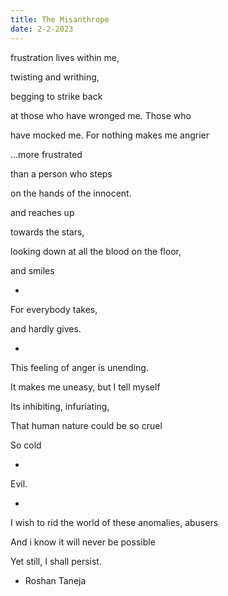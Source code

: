 ```yaml
---
title: The Misanthrope
date: 2-2-2023
---
```

frustration lives within me,

twisting and writhing, 

begging to strike back 

at those who have wronged me. Those who 

have mocked me. For nothing makes me angrier 

…more frustrated 

than a person who steps 

on the hands of the innocent.

and reaches up

towards the stars,

looking down at all the blood on the floor,

and smiles

-

For everybody takes,

and hardly gives.

-

This feeling of anger is unending.

It makes me uneasy, but I tell myself

Its inhibiting, infuriating,

That human nature could be so cruel

So cold

-

Evil.

-

I wish to rid the world of these anomalies, abusers

And i know it will never be possible

Yet still, I shall persist.

- Roshan Taneja